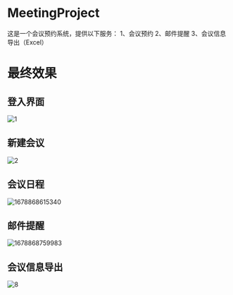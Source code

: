 # MeetingProject
这是一个会议预约系统，提供以下服务：
1、会议预约
2、邮件提醒
3、会议信息导出（Excel）

# 最终效果
## 登入界面
![1](https://user-images.githubusercontent.com/40479859/225249347-a13dc829-9c08-4d12-864b-eda4979ce0c2.png)

## 新建会议
![2](https://user-images.githubusercontent.com/40479859/225249430-a110cd85-ac24-4909-91b1-8678261c8b1e.png)

## 会议日程
![1678868615340](https://user-images.githubusercontent.com/40479859/225249796-e59eb9dc-1799-4778-8b44-be24b3e4fbda.png)

## 邮件提醒
![1678868759983](https://user-images.githubusercontent.com/40479859/225250269-adbb9412-1973-45c6-930d-db662afe9224.png)

## 会议信息导出
![8](https://user-images.githubusercontent.com/40479859/225250535-131b5e5c-f350-48a5-bfe0-3cb55e2c9a05.png)
